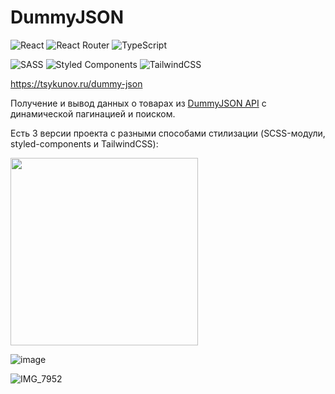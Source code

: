 # DummyJSON

![React](https://img.shields.io/badge/react-%2320232a.svg?style=for-the-badge&logo=react&logoColor=%2361DAFB)
![React Router](https://img.shields.io/badge/React_Router-CA4245?style=for-the-badge&logo=react-router&logoColor=white)
![TypeScript](https://img.shields.io/badge/typescript-%23007ACC.svg?style=for-the-badge&logo=typescript&logoColor=white)

![SASS](https://img.shields.io/badge/SASS-hotpink.svg?style=for-the-badge&logo=SASS&logoColor=white)
![Styled Components](https://img.shields.io/badge/styled--components-DB7093?style=for-the-badge&logo=styled-components&logoColor=white)
![TailwindCSS](https://img.shields.io/badge/tailwindcss-%2338B2AC.svg?style=for-the-badge&logo=tailwind-css&logoColor=white)

https://tsykunov.ru/dummy-json

Получение и вывод данных о товарах из [DummyJSON API](https://dummyjson.com/docs/products) с динамической пагинацией и поиском.

Есть 3 версии проекта с разными способами стилизации (SCSS-модули, styled-components и TailwindCSS):

<img src="https://github.com/user-attachments/assets/82eaef4e-02cd-4b10-9b8d-fc1b8184d69c" width="300" />

![image](https://github.com/user-attachments/assets/bc333b9d-7d5b-4763-973c-fa5f2dd048e4)

![IMG_7952](https://github.com/user-attachments/assets/a628c2c4-5d61-4a24-97b1-0e9093f15bad)
